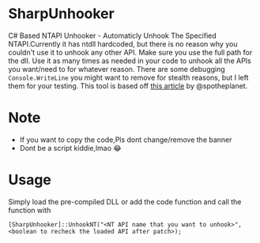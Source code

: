 # SharpUnhooker
C# Based NTAPI Unhooker - Automaticly Unhook The Specified NTAPI.Currently it has ntdll hardcoded, but there is no reason why you couldn't use it to unhook any other API. Make sure you use the full path for the dll.
Use it as many times as needed in your code to unhook all the APIs you want/need to for whatever reason.
There are some debugging `Console.WriteLine` you might want to remove for stealth reasons, but I left them for your testing.
This tool is based off [this article](https://ired.team/offensive-security/defense-evasion/bypassing-cylance-and-other-avs-edrs-by-unhooking-windows-apis) by @spotheplanet.

# Note
- If you want to copy the code,Pls dont change/remove the banner
- Dont be a script kiddie,lmao 😂

# Usage
Simply load the pre-compiled DLL or add the code function and call the function with 
```
[SharpUnhooker]::UnhookNT("<NT API name that you want to unhook>", <boolean to recheck the loaded API after patch>);
```
